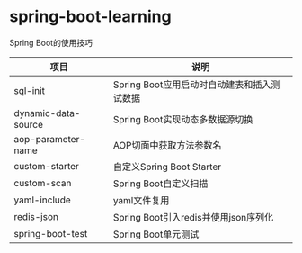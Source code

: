 # spring-boot-learning

Spring Boot的使用技巧

| 项目                  | 说明                           |
|---------------------|------------------------------|
| sql-init            | Spring Boot应用启动时自动建表和插入测试数据  |
| dynamic-data-source | Spring Boot实现动态多数据源切换        |
| aop-parameter-name  | AOP切面中获取方法参数名                |
| custom-starter      | 自定义Spring Boot Starter       |
| custom-scan         | Spring Boot自定义扫描             |
| yaml-include        | yaml文件复用                     |
| redis-json          | Spring Boot引入redis并使用json序列化 |
| spring-boot-test    |Spring Boot单元测试|